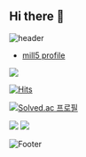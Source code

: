 ## Hi there 👋
![header](https://capsule-render.vercel.app/api?type=waving&color=FEB7B7&height=120&section=header&text=Hello&fontSize=70)

- [mill5 profile]([https://github.com/onealog](https://github.com/mill-5))

<img src="https://img.shields.io/badge/mill5-ffca28?style=flat-square&logo=4chan&logoColor=fffff"/>


[![Hits](https://hits.seeyoufarm.com/api/count/incr/badge.svg?url=https%3A%2F%2Fgithub.com%2Fmill-5&count_bg=%23000000&title_bg=%23000000&icon=github.svg&icon_color=%23FFFFFF&title=hits&edge_flat=true)](https://hits.seeyoufarm.com)


[![Solved.ac
프로필](http://mazassumnida.wtf/api/mini/generate_badge?boj=sympathy0513)](https://solved.ac/sympathy0513)

 <img src="http://mazandi.herokuapp.com/api?handle={sympathy0513}&theme=warm"/>
<img src="http://mazandi.herokuapp.com/api?handle={sympathy0513}&theme=warm"/>


![Footer](https://capsule-render.vercel.app/api?type=waving&color=FEB7B7&height=200&section=footer)
